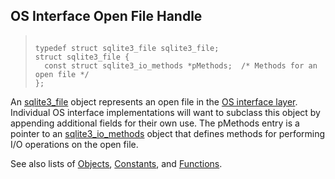 ## OS Interface Open File Handle




> ```
> 
> typedef struct sqlite3_file sqlite3_file;
> struct sqlite3_file {
>   const struct sqlite3_io_methods *pMethods;  /* Methods for an open file */
> };
> 
> ```



An [sqlite3\_file](../c3ref/file.html) object represents an open file in the
[OS interface layer](../c3ref/vfs.html). Individual OS interface
implementations will
want to subclass this object by appending additional fields
for their own use. The pMethods entry is a pointer to an
[sqlite3\_io\_methods](../c3ref/io_methods.html) object that defines methods for performing
I/O operations on the open file.


See also lists of
 [Objects](../c3ref/objlist.html),
 [Constants](../c3ref/constlist.html), and
 [Functions](../c3ref/funclist.html).


